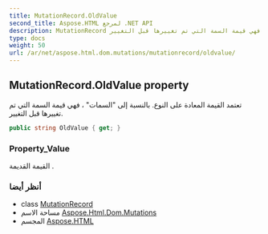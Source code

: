 ```yaml
---
title: MutationRecord.OldValue
second_title: Aspose.HTML لمرجع .NET API
description: MutationRecord ملكية. تعتمد القيمة المعادة على النوع. بالنسبة إلى السمات  فهي قيمة السمة التي تم تغييرها قبل التغيير.
type: docs
weight: 50
url: /ar/net/aspose.html.dom.mutations/mutationrecord/oldvalue/
---
```

## MutationRecord.OldValue property

تعتمد القيمة المعادة على النوع. بالنسبة إلى "السمات" ، فهي قيمة السمة التي تم تغييرها قبل التغيير.

```csharp
public string OldValue { get; }
```

### Property_Value

القيمة القديمة .

### أنظر أيضا

* class [MutationRecord](../)
* مساحة الاسم [Aspose.Html.Dom.Mutations](../../mutationrecord/)
* المجسم [Aspose.HTML](../../../)


